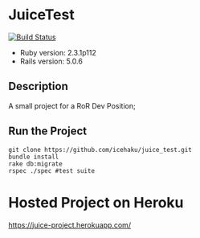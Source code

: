 # JuiceTest

[![Build Status](https://travis-ci.org/icehaku/juice_test.svg?branch=master)](https://travis-ci.org/icehaku/juice_test)

* Ruby version: 2.3.1p112
* Rails version: 5.0.6

## Description

A small project for a RoR Dev Position;

## Run the Project

```console
git clone https://github.com/icehaku/juice_test.git
bundle install
rake db:migrate
rspec ./spec #test suite
```
# Hosted Project on Heroku

https://juice-project.herokuapp.com/
